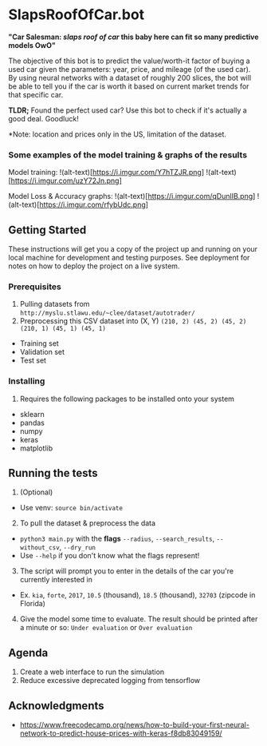 # SlapsRoofOfCar.bot

**"Car Salesman: *slaps roof of car* this baby here can fit so many predictive models OwO"**

The objective of this bot is to predict the value/worth-it factor of buying a used car given the parameters: year, price, and mileage (of the used car).
By using neural networks with a dataset of roughly 200 slices, the bot will be able to tell you if the car is worth it based on current market trends for that
specific car.


**TLDR;** Found the perfect used car? Use this bot to check if it's actually a good deal. Goodluck!

*Note: location and prices only in the US, limitation of the dataset.



### Some examples of the model training & graphs of the results
Model training:
!(alt-text)[https://i.imgur.com/Y7hTZJR.png]
!(alt-text)[https://i.imgur.com/uzY72Jn.png]

Model Loss & Accuracy graphs:
!(alt-text)[https://i.imgur.com/qDunlIB.png]
!(alt-text)[https://i.imgur.com/rfybUdc.png]


## Getting Started

These instructions will get you a copy of the project up and running on your local machine for development and testing purposes. See deployment for notes on how to deploy the project on a live system.

### Prerequisites

1. Pulling datasets from `http://myslu.stlawu.edu/~clee/dataset/autotrader/`
2. Preprocessing this CSV dataset into (X, Y) `(210, 2) (45, 2) (45, 2) (210, 1) (45, 1) (45, 1)`
  * Training set
  * Validation set
  * Test set

### Installing

1. Requires the following packages to be installed onto your system
  * sklearn
  * pandas
  * numpy
  * keras
  * matplotlib

## Running the tests
1. (Optional)
  * Use venv: `source bin/activate`

2. To pull the dataset & preprocess the data
  * `python3 main.py` with the **flags** `--radius`, `--search_results`, `--without_csv`, `--dry_run`
  * Use `--help` if you don't know what the flags represent!
  
3. The script will prompt you to enter in the details of the car you're currently interested in
  * Ex. `kia`, `forte`, `2017`, `10.5` (thousand), `18.5` (thousand), `32703` (zipcode in Florida)

4. Give the model some time to evaluate. The result should be printed after a minute or so: `Under evaluation` or `Over evaluation`

## Agenda

1. Create a web interface to run the simulation
2. Reduce excessive deprecated logging from tensorflow

## Acknowledgments

* https://www.freecodecamp.org/news/how-to-build-your-first-neural-network-to-predict-house-prices-with-keras-f8db83049159/
